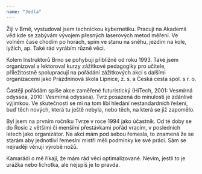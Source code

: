 ```yaml
---
name: "Jedla"
---
```

Žiji v Brně, vystudoval jsem technickou kybernetiku. Pracují na Akademii věd kde se zabývám vývojem přesných
laserových metod měření. Ve volném čase chodím po horách, spím ve stanu na sněhu, jezdím na kole, lyžích, ap.
Také rád vyrábím různě věci.

Kolem Instruktorů Brno se pohybují přibližně od roku 1993. Také jsem organizoval a lektoroval kurzy zážitkové pedagogiky
pro učitele, příležitostně spolupracují na pořádání zážitkových akcí s dalšími organizacemi jako Prázdninová škola Lipnice,
z. s. a Česká cesta spol. s r. o.

Častěji pořádám spíše akce zaměřené futuristický (HiTech, 2001: Vesmírná odyssea, 2010: Vesmírná odyssea).
Tvrz posazená do minulosti je zdánlivě výjimkou. Ve skutečnosti se mi na tom líbí hledání nestandardních řešení,
buď těch nových, která tu ještě nebyla, nebo těch, na která se již zapomělo.

Byl jsem na prvním ročníku Tvrze v roce 1994 jako účastník. Od té doby se do Rosic z většími či menšími přestávkami
pořád vracím, v posledních letech jako organizátor. Na akci mám pod sebou řemesla, to znamená že se starám
aby jednotliví řemeslní mistři měli podmínky ke své práci. Sám se nejraději věnuji výrobě nožů.

Kamarádi o mě říkají, že mám rád věci optimalizované. Nevím, jestli to je urážka nebo lichotka, ale nejspíš je to pravda.
